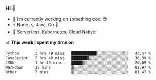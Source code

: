### Hi 👋

<!--
**nodejh/nodejh** is a ✨ _special_ ✨ repository because its `README.md` (this file) appears on your GitHub profile.

Here are some ideas to get you started:

- 🔭 I’m currently working on ...
- 🌱 I’m currently learning ...
- 👯 I’m looking to collaborate on ...
- 🤔 I’m looking for help with ...
- 💬 Ask me about ...
- 📫 How to reach me: ...
- 😄 Pronouns: ...
- ⚡ Fun fact: ...
-->

- 🔭 I’m currently working on something cool :wink:
- ⚡ Node.js, Java, Go :thought_balloon:
- 🤖 Serverless, Kubernetes, Cloud Native

📊 **This week I spent my time on**

<!--START_SECTION:waka-->

```txt
Python       3 hrs 49 mins   ███████████░░░░░░░░░░░░░░   43.47 %
JavaScript   2 hrs 40 mins   ███████▓░░░░░░░░░░░░░░░░░   30.39 %
JSON         1 hr 49 mins    █████▒░░░░░░░░░░░░░░░░░░░   20.69 %
Markdown     15 mins         ▓░░░░░░░░░░░░░░░░░░░░░░░░   02.97 %
Other        7 mins          ▒░░░░░░░░░░░░░░░░░░░░░░░░   01.47 %
```

<!--END_SECTION:waka-->


<!--
:traffic_light: **Visitors**

![visitors](https://visitor-badge.glitch.me/badge?page_id=nodejh.nodejh)
-->
